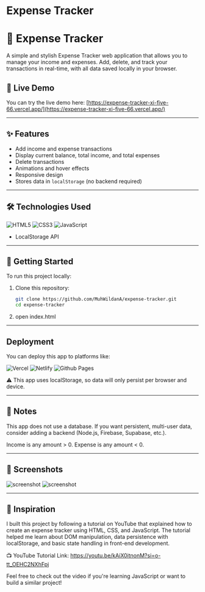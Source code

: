 # Expense Tracker

# 💸 Expense Tracker

A simple and stylish Expense Tracker web application that allows you to manage your income and expenses. Add, delete, and track your transactions in real-time, with all data saved locally in your browser.


## 🔗 Live Demo

You can try the live demo here: [https://expense-tracker-xi-five-66.vercel.app/](https://expense-tracker-xi-five-66.vercel.app/)

---

## ✨ Features

- Add income and expense transactions
- Display current balance, total income, and total expenses
- Delete transactions
- Animations and hover effects
- Responsive design
- Stores data in `localStorage` (no backend required)

---

## 🛠️ Technologies Used

![HTML5](https://img.shields.io/badge/html5-%23E34F26.svg?style=for-the-badge&logo=html5&logoColor=white) ![CSS3](https://img.shields.io/badge/css3-%231572B6.svg?style=for-the-badge&logo=css3&logoColor=white) ![JavaScript](https://img.shields.io/badge/javascript-%23323330.svg?style=for-the-badge&logo=javascript&logoColor=%23F7DF1E)
- LocalStorage API

---


## 🚀 Getting Started

To run this project locally:

1. Clone this repository:
   ```bash
   git clone https://github.com/MuhWildanA/expense-tracker.git
   cd expense-tracker
2. open index.html

---

## Deployment
You can deploy this app to platforms like:

![Vercel](https://img.shields.io/badge/vercel-%23000000.svg?style=for-the-badge&logo=vercel&logoColor=white) ![Netlify](https://img.shields.io/badge/netlify-%23000000.svg?style=for-the-badge&logo=netlify&logoColor=#00C7B7) ![Github Pages](https://img.shields.io/badge/github%20pages-121013?style=for-the-badge&logo=github&logoColor=white)

⚠️ This app uses localStorage, so data will only persist per browser and device.

---

## 📌 Notes
This app does not use a database. If you want persistent, multi-user data, consider adding a backend (Node.js, Firebase, Supabase, etc.).

Income is any amount > 0.
Expense is any amount < 0.

---

## 📸 Screenshots
![screenshot](Capture.JPG)
![screenshot](2.JPG)

---

## 🎥 Inspiration
I built this project by following a tutorial on YouTube that explained how to create an expense tracker using HTML, CSS, and JavaScript. The tutorial helped me learn about DOM manipulation, data persistence with localStorage, and basic state handling in front-end development.

📺 YouTube Tutorial Link: https://youtu.be/kAiX0itnonM?si=o-tt_OEHC2NXhFpj

Feel free to check out the video if you're learning JavaScript or want to build a similar project!